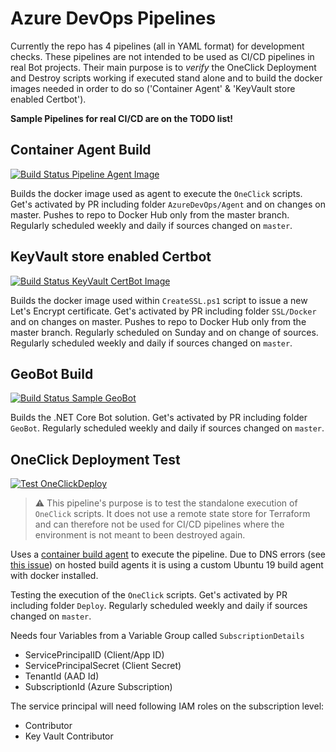 # Azure DevOps Pipelines

Currently the repo has 4 pipelines (all in YAML format) for development checks. These pipelines are not intended to be used as CI/CD pipelines in real Bot projects. Their main purpose is to _verify_ the OneClick Deployment and Destroy scripts working if executed stand alone and to build the docker images needed in order to do so ('Container Agent' & 'KeyVault store enabled Certbot').

**Sample Pipelines for real CI/CD are on the TODO list!**

## Container Agent Build

[![Build Status Pipeline Agent Image](https://dev.azure.com/h2floh/GeoDistributedAzureBot/_apis/build/status/GeoDistributedAzureBot-PipelineAgent?branchName=master&label=Pipeline%20Agent)](https://dev.azure.com/h2floh/GeoDistributedAzureBot/_build/latest?definitionId=7)

Builds the docker image used as agent to execute the `OneClick` scripts. Get's activated by PR including folder `AzureDevOps/Agent` and on changes on master. Pushes to repo to Docker Hub only from the master branch. Regularly scheduled weekly and daily if sources changed on `master`.

## KeyVault store enabled Certbot

[![Build Status KeyVault CertBot Image](https://dev.azure.com/h2floh/GeoDistributedAzureBot/_apis/build/status/GeoDistributedAzureBot-KeyVaultCertBot?branchName=master&label=KeyVault%20CertBot)](https://dev.azure.com/h2floh/GeoDistributedAzureBot/_build/latest?definitionId=8)

Builds the docker image used within `CreateSSL.ps1` script to issue a new Let's Encrypt certificate. Get's activated by PR including folder `SSL/Docker` and on changes on master. Pushes to repo to Docker Hub only from the master branch. Regularly scheduled on Sunday and on change of sources. Regularly scheduled weekly and daily if sources changed on `master`.

## GeoBot Build

[![Build Status Sample GeoBot](https://dev.azure.com/h2floh/GeoDistributedAzureBot/_apis/build/status/GeoDistributedAzureBot-Bot?branchName=master&label=Build%20GeoBot)](https://dev.azure.com/h2floh/GeoDistributedAzureBot/_build/latest?definitionId=5)

Builds the .NET Core Bot solution. Get's activated by PR including folder `GeoBot`. Regularly scheduled weekly and daily if sources changed on `master`.

## OneClick Deployment Test

[![Test OneClickDeploy](https://dev.azure.com/h2floh/GeoDistributedAzureBot/_apis/build/status/GeoDistributedAzureBot-Deploy?branchName=master&label=Test%20OneClickDeploy)](https://dev.azure.com/h2floh/GeoDistributedAzureBot/_build/latest?definitionId=6)

> :warning: This pipeline's purpose is to test the standalone execution of `OneClick` scripts. It does not use a remote state store for Terraform and can therefore not be used for CI/CD pipelines where the environment is not meant to been destroyed again.

Uses a [container build agent](#-Container-Agent-Build) to execute the pipeline. Due to DNS errors (see [this issue](#22)) on hosted build agents it is using a custom Ubuntu 19 build agent with docker installed.

Testing the execution of the `OneClick` scripts. Get's activated by PR including folder `Deploy`. Regularly scheduled weekly and daily if sources changed on `master`.

Needs four Variables from a Variable Group called `SubscriptionDetails`

- ServicePrincipalID (Client/App ID)
- ServicePrincipalSecret (Client Secret)
- TenantId (AAD Id)
- SubscriptionId (Azure Subscription)

The service principal will need following IAM roles on the subscription level:

- Contributor
- Key Vault Contributor
